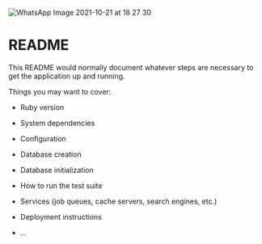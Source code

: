 ![WhatsApp Image 2021-10-21 at 18 27 30](https://user-images.githubusercontent.com/54644738/138359487-255b3376-bab0-4056-8546-851915e9d986.jpeg)


# README

This README would normally document whatever steps are necessary to get the
application up and running.

Things you may want to cover:

* Ruby version

* System dependencies

* Configuration

* Database creation

* Database initialization

* How to run the test suite

* Services (job queues, cache servers, search engines, etc.)

* Deployment instructions

* ...
